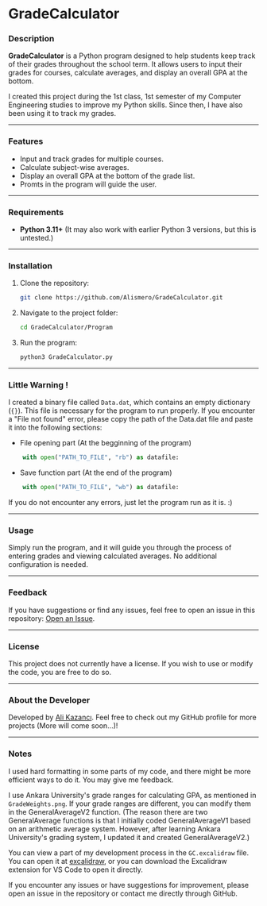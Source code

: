# GradeCalculator

### Description

**GradeCalculator** is a Python program designed to help students keep track of their grades throughout the school term. It allows users to input their grades for courses, calculate averages, and display an overall GPA at the bottom. 

I created this project during the 1st class, 1st semester of my Computer Engineering studies to improve my Python skills. Since then, I have also been using it to track my grades.


---

### Features

- Input and track grades for multiple courses.
- Calculate subject-wise averages.
- Display an overall GPA at the bottom of the grade list.
- Promts in the program will guide the user.

---

### Requirements

- **Python 3.11+** (It may also work with earlier Python 3 versions, but this is untested.)

---

### Installation

1. Clone the repository:
   ```bash
   git clone https://github.com/Alismero/GradeCalculator.git
   ```
2. Navigate to the project folder:
   ```bash
   cd GradeCalculator/Program
   ```
3. Run the program:
   ```bash
   python3 GradeCalculator.py
   ```

---

### Little Warning !

I created a binary file called `Data.dat`, which contains an empty dictionary (`{}`). This file is necessary for the program to run properly. If you encounter a "File not found" error, please copy the path of the Data.dat file and paste it into the following sections:

- File opening part (At the begginning of the program)
```python
    with open("PATH_TO_FILE", "rb") as datafile:
```
- Save function part (At the end of the program)
```python
    with open("PATH_TO_FILE", "wb") as datafile:
```

If you do not encounter any errors, just let the program run as it is. :)

---

### Usage

Simply run the program, and it will guide you through the process of entering grades and viewing calculated averages. No additional configuration is needed.

---

### Feedback

If you have suggestions or find any issues, feel free to open an issue in this repository: [Open an Issue](https://github.com/Alismero/GradeCalculator/issues).

---

### License

This project does not currently have a license. If you wish to use or modify the code, you are free to do so.

---

### About the Developer

Developed by [Ali Kazancı](https://github.com/Alismero). Feel free to check out my GitHub profile for more projects (More will come soon...)!

---

### Notes
I used hard formatting in some parts of my code, and there might be more efficient ways to do it. You may give me feedback.

I use Ankara University's grade ranges for calculating GPA, as mentioned in `GradeWeights.png`. If your grade ranges are different, you can modify them in the GeneralAverageV2 function. (The reason there are two GeneralAverage functions is that I initially coded GeneralAverageV1 based on an arithmetic average system. However, after learning Ankara University's grading system, I updated it and created GeneralAverageV2.)

You can view a part of my development process in the `GC.excalidraw` file. You can open it at [excalidraw](www.excalidraw.com), or you can download the Excalidraw extension for VS Code to open it directly.

If you encounter any issues or have suggestions for improvement, please open an issue in the repository or contact me directly through GitHub.

